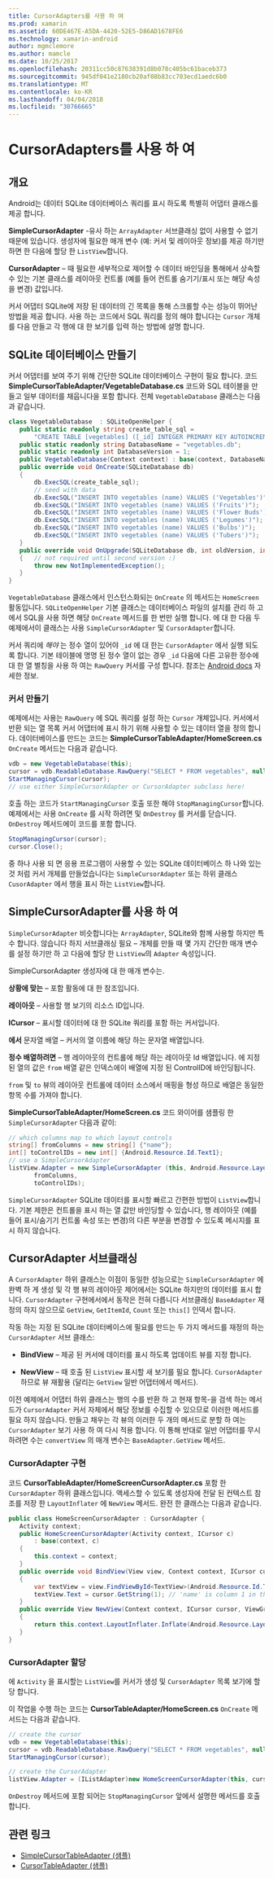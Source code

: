 ```yaml
---
title: CursorAdapters를 사용 하 여
ms.prod: xamarin
ms.assetid: 60DE467E-A5DA-4420-52E5-D86AD1678FE6
ms.technology: xamarin-android
author: mgmclemore
ms.author: mamcle
ms.date: 10/25/2017
ms.openlocfilehash: 20311cc50c87638391d8b078c405bc61baceb373
ms.sourcegitcommit: 945df041e2180cb20af08b83cc703ecd1aedc6b0
ms.translationtype: MT
ms.contentlocale: ko-KR
ms.lasthandoff: 04/04/2018
ms.locfileid: "30766665"
---
```

# <a name="using-cursoradapters"></a>CursorAdapters를 사용 하 여


## <a name="overview"></a>개요

Android는 데이터 SQLite 데이터베이스 쿼리를 표시 하도록 특별히 어댑터 클래스를 제공 합니다.

 **SimpleCursorAdapter** -유사 하는 `ArrayAdapter` 서브클래싱 없이 사용할 수 없기 때문에 있습니다. 생성자에 필요한 매개 변수 (예: 커서 및 레이아웃 정보)를 제공 하기만 하면 한 다음에 할당 한 `ListView`합니다.

 **CursorAdapter** – 때 필요한 세부적으로 제어할 수 데이터 바인딩을 통해에서 상속할 수 있는 기본 클래스를 레이아웃 컨트롤 (예를 들어 컨트롤 숨기기/표시 또는 해당 속성을 변경) 값입니다.

커서 어댑터 SQLite에 저장 된 데이터의 긴 목록을 통해 스크롤할 수는 성능이 뛰어난 방법을 제공 합니다. 사용 하는 코드에서 SQL 쿼리를 정의 해야 합니다는 `Cursor` 개체를 다음 만들고 각 행에 대 한 보기를 입력 하는 방법에 설명 합니다.


## <a name="creating-an-sqlite-database"></a>SQLite 데이터베이스 만들기

커서 어댑터를 보여 주기 위해 간단한 SQLite 데이터베이스 구현이 필요 합니다. 코드 **SimpleCursorTableAdapter/VegetableDatabase.cs** 코드와 SQL 테이블을 만들고 일부 데이터를 채웁니다을 포함 합니다.
전체 `VegetableDatabase` 클래스는 다음과 같습니다.

```csharp
class VegetableDatabase  : SQLiteOpenHelper {
   public static readonly string create_table_sql =
       "CREATE TABLE [vegetables] ([_id] INTEGER PRIMARY KEY AUTOINCREMENT NOT NULL UNIQUE, [name] TEXT NOT NULL UNIQUE)";
   public static readonly string DatabaseName = "vegetables.db";
   public static readonly int DatabaseVersion = 1;
   public VegetableDatabase(Context context) : base(context, DatabaseName, null, DatabaseVersion) { }
   public override void OnCreate(SQLiteDatabase db)
   {
       db.ExecSQL(create_table_sql);
       // seed with data
       db.ExecSQL("INSERT INTO vegetables (name) VALUES ('Vegetables')");
       db.ExecSQL("INSERT INTO vegetables (name) VALUES ('Fruits')");
       db.ExecSQL("INSERT INTO vegetables (name) VALUES ('Flower Buds')");
       db.ExecSQL("INSERT INTO vegetables (name) VALUES ('Legumes')");
       db.ExecSQL("INSERT INTO vegetables (name) VALUES ('Bulbs')");
       db.ExecSQL("INSERT INTO vegetables (name) VALUES ('Tubers')");
   }
   public override void OnUpgrade(SQLiteDatabase db, int oldVersion, int newVersion)
   {   // not required until second version :)
       throw new NotImplementedException();
   }
}
```

`VegetableDatabase` 클래스에서 인스턴스화되는 `OnCreate` 의 메서드는 `HomeScreen` 활동입니다. `SQLiteOpenHelper` 기본 클래스는 데이터베이스 파일의 설치를 관리 하 고에서 SQL을 사용 하면 해당 `OnCreate` 메서드를 한 번만 실행 합니다. 에 대 한 다음 두 예제에서이 클래스는 사용 `SimpleCursorAdapter` 및 `CursorAdapter`합니다.

커서 쿼리에 *해야* 는 정수 열이 있어야 `_id` 에 대 한는 `CursorAdapter` 에서 실행 되도록 합니다. 기본 테이블에 명명 된 정수 열이 없는 경우 `_id` 다음에 다른 고유한 정수에 대 한 열 별칭을 사용 하 여는 `RawQuery` 커서를 구성 합니다. 참조는 [Android docs](https://developer.xamarin.com/api/type/Android.Widget.CursorAdapter/) 자세한 정보.


### <a name="creating-the-cursor"></a>커서 만들기

예제에서는 사용는 `RawQuery` 에 SQL 쿼리를 설정 하는 `Cursor` 개체입니다. 커서에서 반환 되는 열 목록 커서 어댑터에 표시 하기 위해 사용할 수 있는 데이터 열을 정의 합니다. 데이터베이스를 만드는 코드는 **SimpleCursorTableAdapter/HomeScreen.cs** `OnCreate` 메서드는 다음과 같습니다.

```csharp
vdb = new VegetableDatabase(this);
cursor = vdb.ReadableDatabase.RawQuery("SELECT * FROM vegetables", null); // cursor query
StartManagingCursor(cursor);
// use either SimpleCursorAdapter or CursorAdapter subclass here!
```

호출 하는 코드가 `StartManagingCursor` 호출 또한 해야 `StopManagingCursor`합니다. 예제에서는 사용 `OnCreate` 를 시작 하려면 및 `OnDestroy` 를 커서를 닫습니다. `OnDestroy` 메서드에이 코드를 포함 합니다.

```csharp
StopManagingCursor(cursor);
cursor.Close();
```

중 하나 사용 되 면 응용 프로그램이 사용할 수 있는 SQLite 데이터베이스 하 나와 있는 것 처럼 커서 개체를 만들었습니다는 `SimpleCursorAdapter` 또는 하위 클래스 `CusorAdapter` 에서 행을 표시 하는 `ListView`합니다.


## <a name="using-simplecursoradapter"></a>SimpleCursorAdapter를 사용 하 여

`SimpleCursorAdapter` 비슷합니다는 `ArrayAdapter`, SQLite와 함께 사용할 하지만 특수 합니다. 않습니다 하지 서브클래싱 필요 – 개체를 만들 때 몇 가지 간단한 매개 변수를 설정 하기만 하 고 다음에 할당 한 `ListView`의 `Adapter` 속성입니다.

SimpleCursorAdapter 생성자에 대 한 매개 변수는.

 **상황에 맞는** – 포함 활동에 대 한 참조입니다.

 **레이아웃** – 사용할 행 보기의 리소스 ID입니다.

 **ICursor** – 표시할 데이터에 대 한 SQLite 쿼리를 포함 하는 커서입니다.

 **에서** 문자열 배열 – 커서의 열 이름에 해당 하는 문자열 배열입니다.

 **정수 배열하려면** – 행 레이아웃의 컨트롤에 해당 하는 레이아웃 Id 배열입니다. 에 지정 된 열의 값은 `from` 배열 같은 인덱스에이 배열에 지정 된 ControlID에 바인딩됩니다.

`from` 및 `to` 뷰의 레이아웃 컨트롤에 데이터 소스에서 매핑을 형성 하므로 배열은 동일한 항목 수를 가져야 합니다.

**SimpleCursorTableAdapter/HomeScreen.cs** 코드 와이어를 샘플링 한 `SimpleCursorAdapter` 다음과 같이:

```csharp
// which columns map to which layout controls
string[] fromColumns = new string[] {"name"};
int[] toControlIDs = new int[] {Android.Resource.Id.Text1};
// use a SimpleCursorAdapter
listView.Adapter = new SimpleCursorAdapter (this, Android.Resource.Layout.SimpleListItem1, cursor,
       fromColumns,
       toControlIDs);
```

`SimpleCursorAdapter` SQLite 데이터를 표시할 빠르고 간편한 방법이 `ListView`합니다. 기본 제한은 컨트롤을 표시 하는 열 값만 바인딩할 수 있습니다, 행 레이아웃 (예를 들어 표시/숨기기 컨트롤 속성 또는 변경)의 다른 부분을 변경할 수 있도록 메시지를 표시 하지 않습니다.


## <a name="subclassing-cursoradapter"></a>CursorAdapter 서브클래싱

A `CursorAdapter` 하위 클래스는 이점이 동일한 성능으로는 `SimpleCursorAdapter` 에 완벽 하 게 생성 및 각 행 뷰의 레이아웃 제어에서는 SQLite 하지만의 데이터를 표시 합니다. `CursorAdapter` 구현에서에서 동작은 전혀 다릅니다 서브클래싱 `BaseAdapter` 재정의 하지 않으므로 `GetView`, `GetItemId`, `Count` 또는 `this[]` 인덱서 합니다.

작동 하는 지정 된 SQLite 데이터베이스에 필요를 만드는 두 가지 메서드를 재정의 하는 `CursorAdapter` 서브 클래스:

- **BindView** – 제공 된 커서에 데이터를 표시 하도록 업데이트 뷰를 지정 합니다.

- **NewView** – 때 호출 된 `ListView` 표시할 새 보기를 필요 합니다. `CursorAdapter` 하므로 뷰 재활용 (달리는 `GetView` 일반 어댑터에서 메서드).

이전 예제에서 어댑터 하위 클래스는 행의 수를 반환 하 고 현재 항목-을 검색 하는 메서드가 `CursorAdapter` 커서 자체에서 해당 정보를 수집할 수 있으므로 이러한 메서드를 필요 하지 않습니다. 만들고 채우는 각 뷰의 이러한 두 개의 메서드로 분할 하 여는 `CursorAdapter` 보기 사용 하 여 다시 적용 합니다. 이 통해 반대로 일반 어댑터를 무시 하려면 수는 `convertView` 의 매개 변수는 `BaseAdapter.GetView` 메서드.


### <a name="implementing-the-cursoradapter"></a>CursorAdapter 구현

코드 **CursorTableAdapter/HomeScreenCursorAdapter.cs** 포함 한 `CursorAdapter` 하위 클래스입니다. 액세스할 수 있도록 생성자에 전달 된 컨텍스트 참조를 저장 한 `LayoutInflater` 에 `NewView` 메서드. 완전 한 클래스는 다음과 같습니다.

```csharp
public class HomeScreenCursorAdapter : CursorAdapter {
   Activity context;
   public HomeScreenCursorAdapter(Activity context, ICursor c)
       : base(context, c)
   {
       this.context = context;
   }
   public override void BindView(View view, Context context, ICursor cursor)
   {
       var textView = view.FindViewById<TextView>(Android.Resource.Id.Text1);
       textView.Text = cursor.GetString(1); // 'name' is column 1 in the cursor query
   }
   public override View NewView(Context context, ICursor cursor, ViewGroup parent)
   {
       return this.context.LayoutInflater.Inflate(Android.Resource.Layout.SimpleListItem1, parent, false);
   }
}
```


### <a name="assigning-the-cursoradapter"></a>CursorAdapter 할당

에 `Activity` 을 표시할는 `ListView`를 커서가 생성 및 `CursorAdapter` 목록 보기에 할당 합니다.

이 작업을 수행 하는 코드는 **CursorTableAdapter/HomeScreen.cs** `OnCreate` 메서드는 다음과 같습니다.

```csharp
// create the cursor
vdb = new VegetableDatabase(this);
cursor = vdb.ReadableDatabase.RawQuery("SELECT * FROM vegetables", null);
StartManagingCursor(cursor);

// create the CursorAdapter
listView.Adapter = (IListAdapter)new HomeScreenCursorAdapter(this, cursor, false);
```

`OnDestroy` 메서드에 포함 되어는 `StopManagingCursor` 앞에서 설명한 메서드를 호출 합니다.



## <a name="related-links"></a>관련 링크

- [SimpleCursorTableAdapter (샘플)](https://developer.xamarin.com/samples/SimpleCursorTableAdapter/)
- [CursorTableAdapter (샘플)](https://developer.xamarin.com/samples/CursorTableAdapter/)
